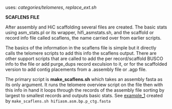 uses: *categories/telomeres*, *replace_ext.sh*

**SCAFLENS FILE**

After assembly and HiC scaffolding several files are created.
The basic stats using asm_stats.pl or its wrapper, hifi_asmstats.sh, and
the scaffold or record info file called scaflens, the name carried over from earlier scripts.

The basics of the information in the scaflens file is simple but it directly calls the telomere scripts
to add this info the scaflens output.
There are other support scripts that are called to add the per record/scaffold BUSCO info to the file
or add purge_dups record exculsion to it, or for the scaffolded version to add contig placements from
a .assembly file or .agp file.

The primary script is **make_scaflens.sh** which takes an assembly fasta as its only argument.
It runs the telomere overview script on the file then with this info in hand
it loops through the records of the assembly file sorting by largest to smallest records and
outputs basic stats. See [example_1](example_1.md) created by ```make_scaflens.sh hifiasm.asm.bp.p_ctg.fasta```

